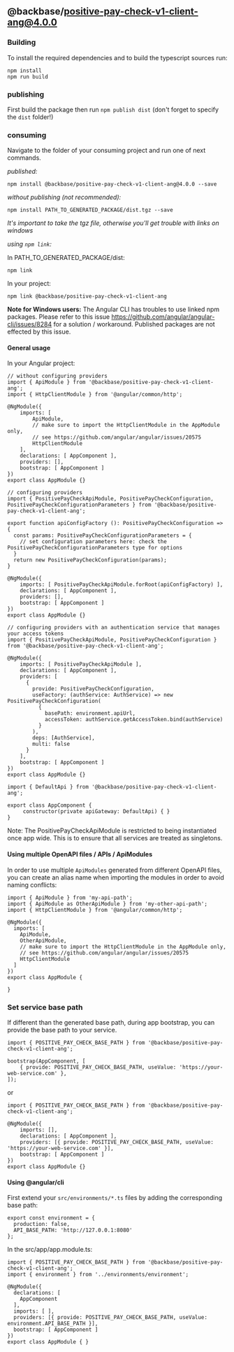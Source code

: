 ## @backbase/positive-pay-check-v1-client-ang@4.0.0

### Building

To install the required dependencies and to build the typescript sources run:
```
npm install
npm run build
```

### publishing

First build the package then run ```npm publish dist``` (don't forget to specify the `dist` folder!)

### consuming

Navigate to the folder of your consuming project and run one of next commands.

_published:_

```
npm install @backbase/positive-pay-check-v1-client-ang@4.0.0 --save
```

_without publishing (not recommended):_

```
npm install PATH_TO_GENERATED_PACKAGE/dist.tgz --save
```

_It's important to take the tgz file, otherwise you'll get trouble with links on windows_

_using `npm link`:_

In PATH_TO_GENERATED_PACKAGE/dist:
```
npm link
```

In your project:
```
npm link @backbase/positive-pay-check-v1-client-ang
```

__Note for Windows users:__ The Angular CLI has troubles to use linked npm packages.
Please refer to this issue https://github.com/angular/angular-cli/issues/8284 for a solution / workaround.
Published packages are not effected by this issue.


#### General usage

In your Angular project:


```
// without configuring providers
import { ApiModule } from '@backbase/positive-pay-check-v1-client-ang';
import { HttpClientModule } from '@angular/common/http';

@NgModule({
    imports: [
        ApiModule,
        // make sure to import the HttpClientModule in the AppModule only,
        // see https://github.com/angular/angular/issues/20575
        HttpClientModule
    ],
    declarations: [ AppComponent ],
    providers: [],
    bootstrap: [ AppComponent ]
})
export class AppModule {}
```

```
// configuring providers
import { PositivePayCheckApiModule, PositivePayCheckConfiguration, PositivePayCheckConfigurationParameters } from '@backbase/positive-pay-check-v1-client-ang';

export function apiConfigFactory (): PositivePayCheckConfiguration => {
  const params: PositivePayCheckConfigurationParameters = {
    // set configuration parameters here: check the PositivePayCheckConfigurationParameters type for options
  }
  return new PositivePayCheckConfiguration(params);
}

@NgModule({
    imports: [ PositivePayCheckApiModule.forRoot(apiConfigFactory) ],
    declarations: [ AppComponent ],
    providers: [],
    bootstrap: [ AppComponent ]
})
export class AppModule {}
```

```
// configuring providers with an authentication service that manages your access tokens
import { PositivePayCheckApiModule, PositivePayCheckConfiguration } from '@backbase/positive-pay-check-v1-client-ang';

@NgModule({
    imports: [ PositivePayCheckApiModule ],
    declarations: [ AppComponent ],
    providers: [
      {
        provide: PositivePayCheckConfiguration,
        useFactory: (authService: AuthService) => new PositivePayCheckConfiguration(
          {
            basePath: environment.apiUrl,
            accessToken: authService.getAccessToken.bind(authService)
          }
        ),
        deps: [AuthService],
        multi: false
      }
    ],
    bootstrap: [ AppComponent ]
})
export class AppModule {}
```

```
import { DefaultApi } from '@backbase/positive-pay-check-v1-client-ang';

export class AppComponent {
	 constructor(private apiGateway: DefaultApi) { }
}
```

Note: The PositivePayCheckApiModule is restricted to being instantiated once app wide.
This is to ensure that all services are treated as singletons.

#### Using multiple OpenAPI files / APIs / ApiModules
In order to use multiple `ApiModules` generated from different OpenAPI files,
you can create an alias name when importing the modules
in order to avoid naming conflicts:
```
import { ApiModule } from 'my-api-path';
import { ApiModule as OtherApiModule } from 'my-other-api-path';
import { HttpClientModule } from '@angular/common/http';

@NgModule({
  imports: [
    ApiModule,
    OtherApiModule,
    // make sure to import the HttpClientModule in the AppModule only,
    // see https://github.com/angular/angular/issues/20575
    HttpClientModule
  ]
})
export class AppModule {

}
```


### Set service base path
If different than the generated base path, during app bootstrap, you can provide the base path to your service.

```
import { POSITIVE_PAY_CHECK_BASE_PATH } from '@backbase/positive-pay-check-v1-client-ang';

bootstrap(AppComponent, [
    { provide: POSITIVE_PAY_CHECK_BASE_PATH, useValue: 'https://your-web-service.com' },
]);
```
or

```
import { POSITIVE_PAY_CHECK_BASE_PATH } from '@backbase/positive-pay-check-v1-client-ang';

@NgModule({
    imports: [],
    declarations: [ AppComponent ],
    providers: [{ provide: POSITIVE_PAY_CHECK_BASE_PATH, useValue: 'https://your-web-service.com' }],
    bootstrap: [ AppComponent ]
})
export class AppModule {}
```


#### Using @angular/cli
First extend your `src/environments/*.ts` files by adding the corresponding base path:

```
export const environment = {
  production: false,
  API_BASE_PATH: 'http://127.0.0.1:8080'
};
```

In the src/app/app.module.ts:
```
import { POSITIVE_PAY_CHECK_BASE_PATH } from '@backbase/positive-pay-check-v1-client-ang';
import { environment } from '../environments/environment';

@NgModule({
  declarations: [
    AppComponent
  ],
  imports: [ ],
  providers: [{ provide: POSITIVE_PAY_CHECK_BASE_PATH, useValue: environment.API_BASE_PATH }],
  bootstrap: [ AppComponent ]
})
export class AppModule { }
```

